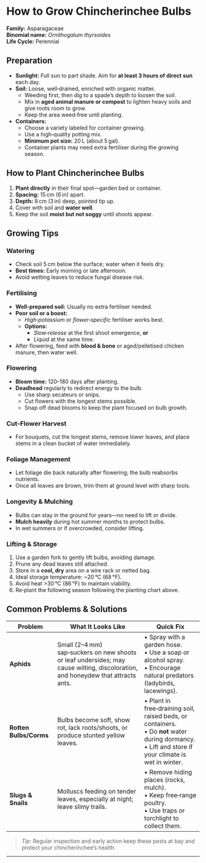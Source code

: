 # How to Grow Chincherinchee Bulbs

**Family:** Asparagaceae  
**Binomial name:** _Ornithogalum thyrsoides_  
**Life Cycle:** Perennial  

## Preparation

- **Sunlight:** Full sun to part shade. Aim for **at least 3 hours of direct sun** each day.  
- **Soil:** Loose, well‑drained, enriched with organic matter.  
  - Weeding first, then dig to a spade’s depth to loosen the soil.  
  - Mix in **aged animal manure or compost** to lighten heavy soils and give roots room to grow.  
  - Keep the area weed‑free until planting.  
- **Containers:**  
  - Choose a variety labeled for container growing.  
  - Use a high‑quality potting mix.  
  - **Minimum pot size:** 20 L (about 5 gal).  
  - Container plants may need extra fertiliser during the growing season.

## How to Plant Chincherinchee Bulbs

1. **Plant directly** in their final spot—garden bed or container.  
2. **Spacing:** 15 cm (6 in) apart.  
3. **Depth:** 8 cm (3 in) deep, pointed tip up.  
4. Cover with soil and **water well**.  
5. Keep the soil **moist but not soggy** until shoots appear.

## Growing Tips

### Watering  
- Check soil 5 cm below the surface; water when it feels dry.  
- **Best times:** Early morning or late afternoon.  
- Avoid wetting leaves to reduce fungal disease risk.

### Fertilising  
- **Well‑prepared soil:** Usually no extra fertiliser needed.  
- **Poor soil or a boost:**  
  - *High‑potassium* or *flower‑specific* fertiliser works best.  
  - **Options:**  
    - *Slow‑release* at the first shoot emergence, **or**  
    - *Liquid* at the same time.  
- After flowering, feed with **blood & bone** or aged/pelletised chicken manure, then water well.

### Flowering  
- **Bloom time:** 120–180 days after planting.  
- **Deadhead** regularly to redirect energy to the bulb.  
  - Use sharp secateurs or snips.  
  - Cut flowers with the longest stems possible.  
  - Snap off dead blooms to keep the plant focused on bulb growth.

### Cut‑Flower Harvest  
- For bouquets, cut the longest stems, remove lower leaves, and place stems in a clean bucket of water immediately.

### Foliage Management  
- Let foliage die back naturally after flowering; the bulb reabsorbs nutrients.  
- Once all leaves are brown, trim them at ground level with sharp tools.

### Longevity & Mulching  
- Bulbs can stay in the ground for years—no need to lift or divide.  
- **Mulch heavily** during hot summer months to protect bulbs.  
- In wet summers or if overcrowded, consider lifting.

### Lifting & Storage  
1. Use a garden fork to gently lift bulbs, avoiding damage.  
2. Prune any dead leaves still attached.  
3. Store in a **cool, dry** area on a wire rack or netted bag.  
4. Ideal storage temperature: ~20 °C (68 °F).  
5. Avoid heat >30 °C (86 °F) to maintain viability.  
6. Re‑plant the following season following the planting chart above.

## Common Problems & Solutions

| Problem | What It Looks Like | Quick Fix |
|---------|--------------------|-----------|
| **Aphids** | Small (2–4 mm) sap‑suckers on new shoots or leaf undersides; may cause wilting, discoloration, and honeydew that attracts ants. | • Spray with a garden hose. <br>• Use a soap or alcohol spray. <br>• Encourage natural predators (ladybirds, lacewings). |
| **Rotten Bulbs/Corms** | Bulbs become soft, show rot, lack roots/shoots, or produce stunted yellow leaves. | • Plant in free‑draining soil, raised beds, or containers. <br>• Do **not** water during dormancy. <br>• Lift and store if your climate is wet in winter. |
| **Slugs & Snails** | Molluscs feeding on tender leaves, especially at night; leave slimy trails. | • Remove hiding places (rocks, mulch). <br>• Keep free‑range poultry. <br>• Use traps or torchlight to collect them. |

> *Tip:* Regular inspection and early action keep these pests at bay and protect your chincherinchee’s health.

---